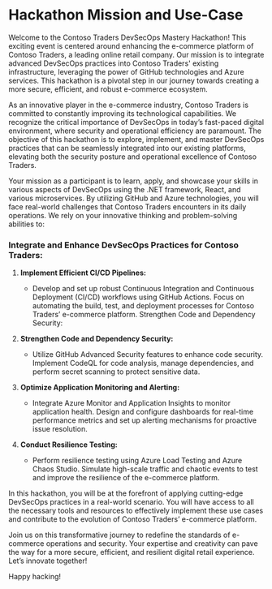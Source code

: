 # Hackathon Mission and Use-Case 
Welcome to the Contoso Traders DevSecOps Mastery Hackathon! This exciting event is centered around enhancing the e-commerce platform of Contoso Traders, a leading online retail company. Our mission is to integrate advanced DevSecOps practices into Contoso Traders' existing infrastructure, leveraging the power of GitHub technologies and Azure services. This hackathon is a pivotal step in our journey towards creating a more secure, efficient, and robust e-commerce ecosystem.

As an innovative player in the e-commerce industry, Contoso Traders is committed to constantly improving its technological capabilities. We recognize the critical importance of DevSecOps in today’s fast-paced digital environment, where security and operational efficiency are paramount. The objective of this hackathon is to explore, implement, and master DevSecOps practices that can be seamlessly integrated into our existing platforms, elevating both the security posture and operational excellence of Contoso Traders.

Your mission as a participant is to learn, apply, and showcase your skills in various aspects of DevSecOps using the .NET framework, React, and various microservices. By utilizing GitHub and Azure technologies, you will face real-world challenges that Contoso Traders encounters in its daily operations. We rely on your innovative thinking and problem-solving abilities to:

### Integrate and Enhance DevSecOps Practices for Contoso Traders:

1. **Implement Efficient CI/CD Pipelines:**
    - Develop and set up robust Continuous Integration and Continuous Deployment (CI/CD) workflows using GitHub Actions. Focus on automating the build, test, and deployment processes for Contoso Traders’ e-commerce platform.
Strengthen Code and Dependency Security:

2. **Strengthen Code and Dependency Security:**
    - Utilize GitHub Advanced Security features to enhance code security. Implement CodeQL for code analysis, manage dependencies, and perform secret scanning to protect sensitive data.
    
3. **Optimize Application Monitoring and Alerting:**
    - Integrate Azure Monitor and Application Insights to monitor application health. Design and configure dashboards for real-time performance metrics and set up alerting mechanisms for proactive issue resolution.
4. **Conduct Resilience Testing:**
    - Perform resilience testing using Azure Load Testing and Azure Chaos Studio. Simulate high-scale traffic and chaotic events to test and improve the resilience of the e-commerce platform.

In this hackathon, you will be at the forefront of applying cutting-edge DevSecOps practices in a real-world scenario. You will have access to all the necessary tools and resources to effectively implement these use cases and contribute to the evolution of Contoso Traders’ e-commerce platform.

Join us on this transformative journey to redefine the standards of e-commerce operations and security. Your expertise and creativity can pave the way for a more secure, efficient, and resilient digital retail experience. Let’s innovate together!

Happy hacking!

